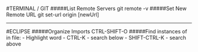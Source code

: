#TERMINAL / GIT
#####List Remote Servers
	git remote -v
#####Set New Remote URL
	git set-url origin [newUrl]

---

#ECLIPSE
#####Organize Imports
	CTRL-SHIFT-O
#####Find instances of in file:
	- Highlight word
	- CTRL-K - search below
	- SHIFT-CTRL-K - search above